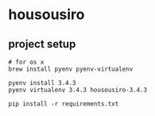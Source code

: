housousiro
==

project setup
--
```
# for os x
brew install pyenv pyenv-virtualenv

pyenv install 3.4.3
pyenv virtualenv 3.4.3 housousiro-3.4.3

pip install -r requirements.txt
```
